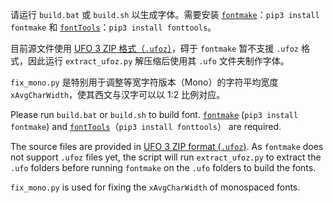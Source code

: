 请运行 `build.bat` 或 `build.sh` 以生成字体。需要安装 [`fontmake`](https://github.com/googlefonts/fontmake)：`pip3 install fontmake` 和 [`fontTools`](https://github.com/fonttools/fonttools)：`pip3 install fonttools`。

目前源文件使用 [UFO 3 ZIP 格式（`.ufoz`）](https://unifiedfontobject.org/versions/ufo3/)，碍于 `fontmake` 暂不支援 `.ufoz` 格式，因此运行 `extract_ufoz.py` 解压缩后使用其 `.ufo` 文件夹制作字体。

`fix_mono.py` 是特别用于调整等宽字符版本（Mono）的字符平均宽度 `xAvgCharWidth`，使其西文与汉字可以以 1:2 比例对应。



Please run `build.bat` or `build.sh`  to build font. [`fontmake`](https://github.com/googlefonts/fontmake) (`pip3 install fontmake`) and [`fontTools`](https://github.com/fonttools/fonttools)（`pip3 install fonttools`） are required.

The source files are provided in [UFO 3 ZIP format (`.ufoz`)](https://unifiedfontobject.org/versions/ufo3/). As `fontmake` does not support `.ufoz` files yet, the script will run `extract_ufoz.py` to extract the `.ufo` folders before running `fontmake` on the `.ufo` folders to build the fonts.

`fix_mono.py` is used for fixing the `xAvgCharWidth` of monospaced fonts.

